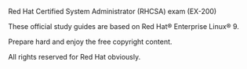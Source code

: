 Red Hat Certified System Administrator (RHCSA) exam (EX-200)

These official study guides are based on Red Hat® Enterprise Linux® 9.

Prepare hard and enjoy the free copyright content.

All rights reserved for Red Hat obviously.
